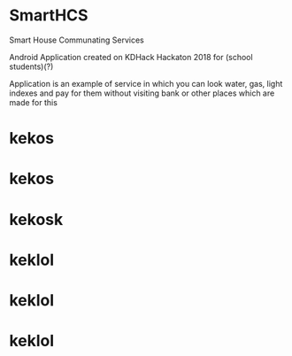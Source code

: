 # SmartHCS
Smart House Communating Services

Android Application created on KDHack Hackaton 2018 for (school students)(?)

Application is an example of service in which you can look water, gas, light indexes and pay for them without visiting bank or other places which are made for this
# kekos
# kekos
# kekosk
# keklol
# keklol
# keklol
